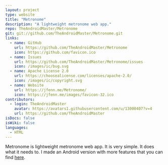 ```yaml
---
layout: project
type: website
title: "Metronome"
description: "A lightweight metronome web app."
repo: TheAndroidMaster/Metronome
git: git://github.com/TheAndroidMaster/Metronome.git
links:
  - name: GitHub
    url: https://github.com/TheAndroidMaster/Metronome
    icon: https://github.com/favicon.ico
  - name: Issues
    url: https://github.com/TheAndroidMaster/Metronome/issues
    icon: /images/ic/bug.svg
  - name: Apache License 2.0
    url: https://choosealicense.com/licenses/apache-2.0/
    icon: /images/ic/copyright.svg
  - name: Website
    url: https://jfenn.me/Metronome/
    icon: https://jfenn.me/images/favicon-32.ico
contributors:
  - login: TheAndroidMaster
    avatar: https://avatars1.githubusercontent.com/u/13000407?v=4
    url: https://github.com/TheAndroidMaster
isDocs: false
isWiki: false
languages:
  - HTML
---
```


Metronome is lightweight metronome web app. It is very simple. It does what it needs to. I made an Android version with more features that you can find [here](../../../Metronome-Android).
